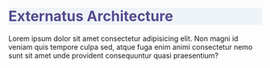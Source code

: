 <h1 class="title" style="color: #574b90;">Externatus Architecture</h1>
<main>
	Lorem ipsum dolor sit amet consectetur adipisicing elit. Non magni id veniam quis tempore culpa sed, atque fuga enim animi consectetur nemo sunt sit amet unde provident consequuntur quasi praesentium?
</main>
<style>
.title {
	color: #574b90;
	background: rgb(238, 243, 247);
}
</style>
